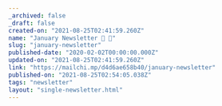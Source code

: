 ```yaml
---
_archived: false
_draft: false
created-on: "2021-08-25T02:41:59.260Z"
name: "January Newsletter 💨 🥶"
slug: "january-newsletter"
published-date: "2020-02-02T00:00:00.000Z"
updated-on: "2021-08-25T02:41:59.260Z"
link: "https://mailchi.mp/d4d6ae658b40/january-newsletter"
published-on: "2021-08-25T02:54:05.038Z"
tags: "newsletter"
layout: "single-newsletter.html"
---
```



